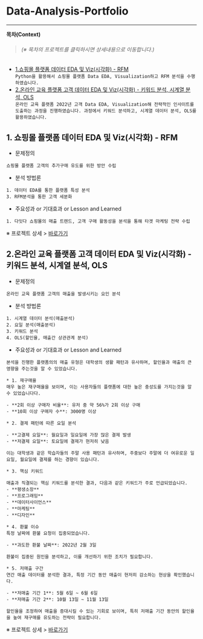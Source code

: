 # Data-Analysis-Portfolio

----
**목차(Context)**
> <h6>(※ 목차의 프로젝트를 클릭하시면 상세내용으로 이동합니다.)</h6>

* [1.쇼핑몰 플랫폼 데이터 EDA 및 Viz(시각화) - RFM](https://github.com/99echoo/Data-Analysis-Portfolio/tree/main/%EB%A7%88%EC%BC%80%ED%8C%85%20%EB%8D%B0%EC%9D%B4%ED%84%B0%20%EB%B6%84%EC%84%9D%202024.04.11)\
```Python을 활용해서 쇼핑몰 플랫폼 Data EDA, Visualization하고 RFM 분석을 수행하였습니다.```
* [2.온라인 교육 플랫폼 고객 데이터 EDA 및 Viz(시각화) - 키워드 분석, 시계열 분석, OLS](https://github.com/99echoo/Data-Analysis-Portfolio/tree/main/%EB%A7%88%EC%BC%80%ED%8C%85%20%EB%8D%B0%EC%9D%B4%ED%84%B0%20%EB%B6%84%EC%84%9D%202024.04.19)\
```온라인 교육 플랫폼 2022년 고객 Data EDA, Visualization해 전략적인 인사이트를 도출하는 과정을 진행하였습니다. 과정에서 키워드 분석하고, 시계열 데이터 분석, OLS를 활용하였습니다.```  

## 1. 쇼핑몰 플랫폼 데이터 EDA 및 Viz(시각화) - RFM

* 문제정의  
```
쇼핑몰 플랫폼 고객의 추가구매 유도를 위한 방안 수립
```  
* 분석 방법론
```
1. 데이터 EDA를 통한 플랫폼 특성 분석
3. RFM분석을 통한 고객 세분화
```
* 주요성과 or 기대효과 or Lesson and Learned  
```
1. 다잇다 쇼핑몰의 매출 트렌드, 고객 구매 활동성을 분석을 통해 타겟 마케팅 전략 수립 
```

※ 프로젝트 상세 > [바로가기](https://github.com/99echoo/Data-Analysis-Portfolio/tree/main/%EB%A7%88%EC%BC%80%ED%8C%85%20%EB%8D%B0%EC%9D%B4%ED%84%B0%20%EB%B6%84%EC%84%9D%202024.04.11)  

## 2.온라인 교육 플랫폼 고객 데이터 EDA 및 Viz(시각화) - 키워드 분석, 시계열 분석, OLS

* 문제정의  
```
온라인 교육 플랫폼 고객의 매출을 발생시키는 요인 분석 
```  
* 분석 방법론
```
1. 시계열 데이터 분석(매출분석)
2. 요일 분석(매출분석)
3. 키워드 분석
4. OLS(할인율, 매출간 상관관계 분석)
```
* 주요성과 or 기대효과 or Lesson and Learned  
```
본석을 진행한 플랫폼의의 매출 유형은 대학생의 생활 패턴과 유사하며, 할인율과 매출의 큰 영향을 주는것을 알 수 있었습니다.

* 1. 재구매율
매우 높은 재구매율을 보이며, 이는 사용자들의 플랫폼에 대한 높은 충성도를 가지는것을 알 수 있었습니다다.

- **2회 이상 구매자 비율**: 유저 중 약 56%가 2회 이상 구매
- **10회 이상 구매자 수**: 3000명 이상

* 2. 결제 패턴에 따른 요일 분석

- **고결제 요일**: 월요일과 일요일에 가장 많은 결제 발생
- **저결제 요일**: 토요일에 결제가 현저히 낮음

이는 대학생과 같은 학습자들의 주말 사용 패턴과 유사하며, 주중보다 주말에 더 여유로운 일요일, 월요일에 결제를 하는 경향이 있습니다.

* 3. 핵심 키워드

매출과 직결되는 핵심 키워드를 분석한 결과, 다음과 같은 키워드가 주로 언급되었습니다.
- **평생소장**
- **프로그래밍**
- **데이터사이언스**
- **마케팅**
- **디자인**

* 4. 환불 이슈
특정 날짜에 환불 요청이 집중되었습니다.

- **과도한 환불 날짜**: 2022년 2월 3일

환불이 집중된 원인을 분석하고, 이를 개선하기 위한 조치가 필요합니다.

* 5. 저매출 구간
연간 매출 데이터를 분석한 결과, 특정 기간 동안 매출이 현저히 감소하는 현상을 확인했습니다.

- **저매출 기간 1**: 5월 6일 ~ 6월 6일
- **저매출 기간 2**: 10월 13일 ~ 11월 13일

할인율을 조정하여 매출을 증대시킬 수 있는 기회로 보이며, 특히 저매출 기간 동안의 할인율을 높여 재구매를 유도하는 전략이 필요합니다.
```

※ 프로젝트 상세 > [바로가기](https://github.com/99echoo/Data-Analysis-Portfolio/tree/main/%EB%A7%88%EC%BC%80%ED%8C%85%20%EB%8D%B0%EC%9D%B4%ED%84%B0%20%EB%B6%84%EC%84%9D%202024.04.19)  


